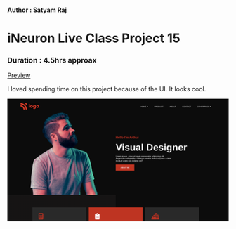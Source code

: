 #### Author : Satyam Raj

# iNeuron Live Class Project 15

### Duration : 4.5hrs approax
[Preview](https://blacktiles.github.io/LIVE-CLASS-PROJECT-15/)

I loved spending time on this project because of the UI. It looks cool.

![Image Preview](thumbnail.png)